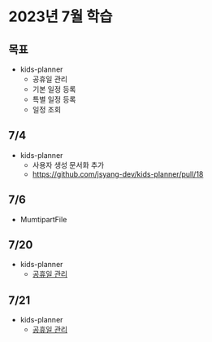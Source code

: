 # 2023년 7월 학습

## 목표

- kids-planner
  - 공휴일 관리
  - 기본 일정 등록
  - 특별 일정 등록
  - 일정 조회

## 7/4

- kids-planner
  - 사용자 생성 문서화 추가
  - <https://github.com/jsyang-dev/kids-planner/pull/18>

## 7/6

- MumtipartFile

## 7/20

- kids-planner
  - [공휴일 관리](https://github.com/jsyang-dev/kids-planner/issues/23)

## 7/21

- kids-planner
  - [공휴일 관리](https://github.com/jsyang-dev/kids-planner/issues/23)
